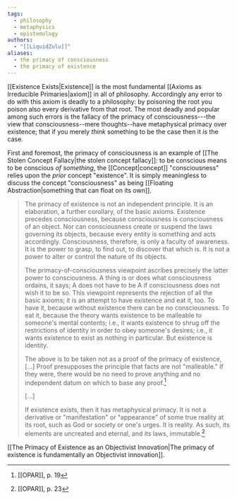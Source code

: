 ```yaml
---
tags:
  - philosophy
  - metaphysics
  - epistemology
authors:
  - "[[LiquidZulu]]"
aliases:
  - the primacy of consciousness
  - the primacy of existence
---
```


[[Existence Exists|Existence]] is the most fundamental [[Axioms as Irreducible Primaries|axiom]] in all of philosophy. Accordingly any error to do with this axiom is deadly to a philosophy: by poisoning the root you poison also every derivative from that root. The most deadly and popular among such errors is the fallacy of the primacy of consciousness---the view that consciousness--mere thoughts--have metaphysical primacy over existence; that if you merely *think* something to be the case then it *is* the case.

First and foremost, the primacy of consciousness is an example of [[The Stolen Concept Fallacy|the stolen concept fallacy]]: to be conscious means to be conscious *of something*, the [[Concept|concept]] "consciousness" relies upon the *prior* concept "existence". It is simply meaningless to discuss the concept "consciousness" as being [[Floating Abstraction|something that can float on its own]].

>The primacy of existence is not an independent principle. It is an elaboration, a further corollary, of the basic axioms. Existence precedes consciousness, because consciousness is consciousness of an object. Nor can consciousness create or suspend the laws governing its objects, because every entity is something and acts accordingly. Consciousness, therefore, is only a faculty of awareness. It is the power to grasp, to find out, to discover that which is. It is not a power to alter or control the nature of its objects.
>
>The primacy-of-consciousness viewpoint ascribes precisely the latter power to consciousness. A thing is or does what consciousness ordains, it says; A does not have to be A if consciousness does not wish it to be so. This viewpoint represents the rejection of all the basic axioms; it is an attempt to have existence and eat it, too. To have it, because without existence there can be no consciousness. To eat it, because the theory wants existence to be malleable to someone's mental contents; i.e., it wants existence to shrug off the restrictions of identity in order to obey someone's desires; i.e., it wants existence to exist as nothing in particular. But existence is identity.
>
>The above is to be taken not as a proof of the primacy of existence, \[...] Proof presupposes the principle that facts are not "malleable." If they were, there would be no need to prove anything and no independent datum on which to base any proof.[^1]
> 
>\[...]
> 
>If existence exists, then it has metaphysical primacy. It is not a derivative or "manifestation" or "appearance" of some true reality at its root, such as God or society or one's urges. It is reality. As such, its elements are uncreated and eternal, and its laws, immutable.[^2]

[[The Primacy of Existence as an Objectivist Innovation|The primacy of existence is fundamentally an Objectivist innovation]].

[^1]: [[OPAR]], p. 19
[^2]: [[OPAR]], p. 23